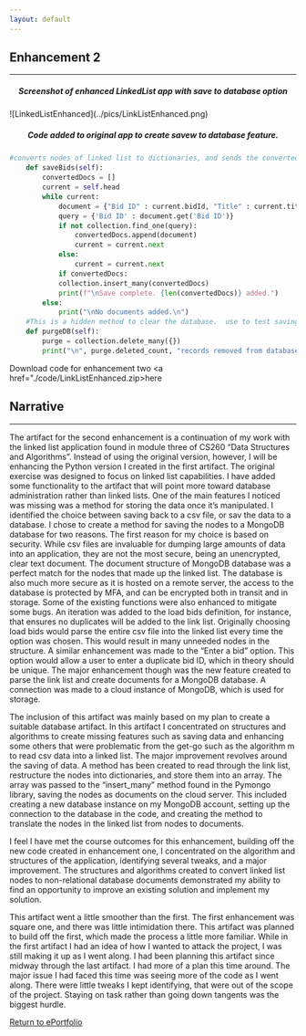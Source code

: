 ```yaml
---
layout: default
---
```


## Enhancement 2
---

<h5 style="text-align:center;">Screenshot of enhanced LinkedList app with save to database option</h5> 
![LinkedListEnhanced](../pics/LinkListEnhanced.png)

<h5 style="text-align:center;">Code added to original app to create savew to database feature.</h5> 

```python
#converts nodes of linked list to dictionaries, and sends the converted data to a MongoDB
	def saveBids(self):
		convertedDocs = []
		current = self.head
	    while current:
			document = {"Bid ID" : current.bidId, "Title" : current.title, "fund" : current.fund, "amount" : current.amount}
			query = {'Bid ID' : document.get('Bid ID')}
			if not collection.find_one(query):
				convertedDocs.append(document)
				current = current.next
			else:
				current = current.next
			if convertedDocs:
			collection.insert_many(convertedDocs)
			print(f"\nSave complete. {len(convertedDocs)} added.")
		else:
			print("\nNo documents added.\n")
	#This is a hidden method to clear the database.  use to test saving data to database		
	def purgeDB(self):
		purge = collection.delete_many({})
		print("\n", purge.deleted_count, "records removed from database.\n3")
```


Download code for enhancement two <a href="./code/LinkListEnhanced.zip>here</a>

## Narrative
---

The artifact for the second enhancement is a continuation of my work with the linked list application found in module three of CS260 “Data Structures and Algorithms”.  Instead of using the original version, however, I will be enhancing the Python version I created in the first artifact.  The original exercise was designed to focus on linked list capabilities.  I have added some functionality to the artifact that will point more toward database administration rather than linked lists.  One of the main features I noticed was missing was a method for storing the data once it’s manipulated.  I identified the choice between saving back to a csv file, or sav the data to a database.  I chose to create a method for saving the nodes to a MongoDB database for two reasons.  The first reason for my choice is based on security.  While csv files are invaluable for dumping large amounts of data into an application, they are not the most secure, being an unencrypted, clear text document.  The document structure of MongoDB database was a perfect match for the nodes that made up the linked list.  The database is also much more secure as it is hosted on a remote server, the access to the database is protected by MFA, and can be encrypted both in transit and in storage.  Some of the existing functions were also enhanced to mitigate some bugs.  An iteration was added to the load bids definition, for instance, that ensures no duplicates will be added to the link list.  Originally choosing load bids would parse the entire csv file into the linked list every time the option was chosen.  This would result in many unneeded nodes in the structure.  A similar enhancement was made to the “Enter a bid” option.  This option would allow a user to enter a duplicate bid ID, which in theory should be unique.  The major enhancement though was the new feature created to parse the link list and create documents for a MongoDB database.  A connection was made to a cloud instance of MongoDB, which is used for storage.

The inclusion of this artifact was mainly based on my plan to create a suitable database artifact.  In this artifact I concentrated on structures and algorithms to create missing features such as saving data and enhancing some others that were problematic from the get-go such as the algorithm m to read csv data into a linked list.  The major improvement revolves around the saving of data.  A method has been created to read through the link list, restructure the nodes into dictionaries, and store them into an array.  The array was passed to the “insert_many” method found in the Pymongo library, saving the nodes as documents on the cloud server.  This included creating a new database instance on my MongoDB account, setting up the connection to the database in the code, and creating the method to translate the nodes in the linked list from nodes to documents. 

I feel I have met the course outcomes for this enhancement, building off the new code created in enhancement one, I concentrated on the algorithm and structures of the application, identifying several tweaks, and a major improvement.  The structures and algorithms created to convert linked list nodes to non-relational database documents demonstrated my ability to find an opportunity to improve an existing solution and implement my solution.

This artifact went a little smoother than the first.  The first enhancement was square one, and there was little intimidation there.  This artifact was planned to build off the first, which made the process a little more familiar.  While in the first artifact I had an idea of how I wanted to attack the project, I was still making it up as I went along.  I had been planning this artifact since midway through the last artifact.  I had more of a plan this time around.  The major issue I had faced this time was seeing more of the code as I went along.  There were little tweaks I kept identifying, that were out of the scope of the project.  Staying on task rather than going down tangents was the biggest hurdle.


[Return to ePortfolio](../index.html)